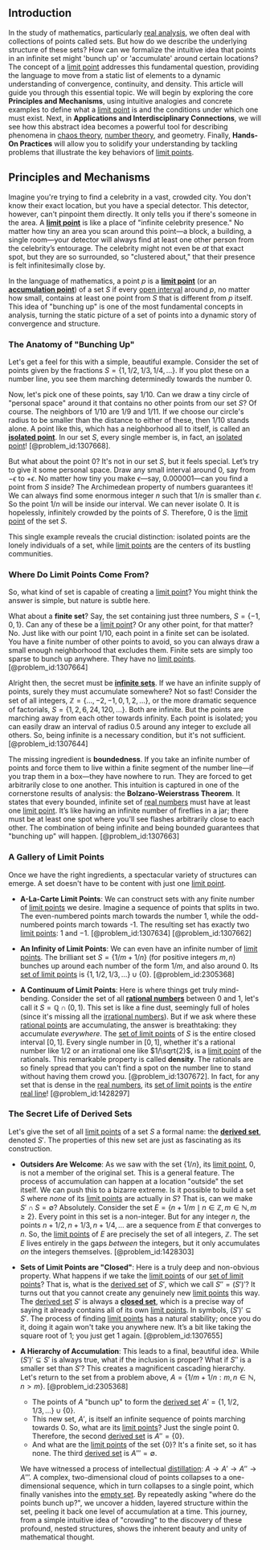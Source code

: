 ## Introduction
In the study of mathematics, particularly [real analysis](@article_id:145425), we often deal with collections of points called sets. But how do we describe the underlying structure of these sets? How can we formalize the intuitive idea that points in an infinite set might 'bunch up' or 'accumulate' around certain locations? The concept of a [limit point](@article_id:135778) addresses this fundamental question, providing the language to move from a static list of elements to a dynamic understanding of convergence, continuity, and density. This article will guide you through this essential topic. We will begin by exploring the core **Principles and Mechanisms**, using intuitive analogies and concrete examples to define what a [limit point](@article_id:135778) is and the conditions under which one must exist. Next, in **Applications and Interdisciplinary Connections**, we will see how this abstract idea becomes a powerful tool for describing phenomena in [chaos theory](@article_id:141520), [number theory](@article_id:138310), and geometry. Finally, **Hands-On Practices** will allow you to solidify your understanding by tackling problems that illustrate the key behaviors of [limit points](@article_id:140414).

## Principles and Mechanisms

Imagine you're trying to find a celebrity in a vast, crowded city. You don't know their exact location, but you have a special detector. This detector, however, can't pinpoint them directly. It only tells you if there's someone in the area. A **[limit point](@article_id:135778)** is like a place of "infinite celebrity presence." No matter how tiny an area you scan around this point—a block, a building, a single room—your detector will always find at least one other person from the celebrity’s entourage. The celebrity might not even be *at* that exact spot, but they are so surrounded, so "clustered about," that their presence is felt infinitesimally close by.

In the language of mathematics, a point $p$ is a **[limit point](@article_id:135778)** (or an **[accumulation point](@article_id:147335)**) of a set $S$ if every [open interval](@article_id:143535) around $p$, no matter how small, contains at least one point from $S$ that is different from $p$ itself. This idea of "bunching up" is one of the most fundamental concepts in analysis, turning the static picture of a set of points into a dynamic story of convergence and structure.

### The Anatomy of "Bunching Up"

Let's get a feel for this with a simple, beautiful example. Consider the set of points given by the fractions $S = \{1, 1/2, 1/3, 1/4, \dots \}$. If you plot these on a number line, you see them marching determinedly towards the number 0.

Now, let's pick one of these points, say $1/10$. Can we draw a tiny circle of "personal space" around it that contains no other points from our set $S$? Of course. The neighbors of $1/10$ are $1/9$ and $1/11$. If we choose our circle's radius to be smaller than the distance to either of these, then $1/10$ stands alone. A point like this, which has a neighborhood all to itself, is called an **[isolated point](@article_id:146201)**. In our set $S$, every single member is, in fact, an [isolated point](@article_id:146201)! [@problem_id:1307668].

But what about the point 0? It's not in our set $S$, but it feels special. Let’s try to give it some personal space. Draw any small interval around 0, say from $-\epsilon$ to $+\epsilon$. No matter how tiny you make $\epsilon$—say, $0.000001$—can you find a point from $S$ inside? The Archimedean property of numbers guarantees it! We can always find some enormous integer $n$ such that $1/n$ is smaller than $\epsilon$. So the point $1/n$ will be inside our interval. We can never isolate 0. It is hopelessly, infinitely crowded by the points of $S$. Therefore, 0 is the [limit point](@article_id:135778) of the set $S$.

This single example reveals the crucial distinction: isolated points are the lonely individuals of a set, while [limit points](@article_id:140414) are the centers of its bustling communities.

### Where Do Limit Points Come From?

So, what kind of set is capable of creating a [limit point](@article_id:135778)? You might think the answer is simple, but nature is subtle here.

What about a **finite set**? Say, the set containing just three numbers, $S = \{-1, 0, 1\}$. Can any of these be a [limit point](@article_id:135778)? Or any other point, for that matter? No. Just like with our point $1/10$, each point in a finite set can be isolated. You have a finite number of other points to avoid, so you can always draw a small enough neighborhood that excludes them. Finite sets are simply too sparse to bunch up anywhere. They have no [limit points](@article_id:140414). [@problem_id:1307664]

Alright then, the secret must be **[infinite sets](@article_id:136669)**. If we have an infinite supply of points, surely they must accumulate somewhere? Not so fast! Consider the set of all integers, $\mathbb{Z} = \{\dots, -2, -1, 0, 1, 2, \dots \}$, or the more dramatic sequence of factorials, $S = \{1, 2, 6, 24, 120, \dots \}$. Both are infinite. But the points are marching away from each other towards infinity. Each point is isolated; you can easily draw an interval of radius $0.5$ around any integer to exclude all others. So, being infinite is a necessary condition, but it's not sufficient. [@problem_id:1307644]

The missing ingredient is **boundedness**. If you take an infinite number of points and force them to live within a finite segment of the number line—if you trap them in a box—they have nowhere to run. They are forced to get arbitrarily close to one another. This intuition is captured in one of the cornerstone results of analysis: the **Bolzano-Weierstrass Theorem**. It states that every bounded, infinite set of [real numbers](@article_id:139939) must have at least one [limit point](@article_id:135778). It’s like having an infinite number of fireflies in a jar; there must be at least one spot where you'll see flashes arbitrarily close to each other. The combination of being infinite and being bounded guarantees that "bunching up" will happen. [@problem_id:1307663]

### A Gallery of Limit Points

Once we have the right ingredients, a spectacular variety of structures can emerge. A set doesn't have to be content with just one [limit point](@article_id:135778).

*   **A-La-Carte Limit Points**: We can construct sets with any finite number of [limit points](@article_id:140414) we desire. Imagine a sequence of points that splits in two. The even-numbered points march towards the number 1, while the odd-numbered points march towards -1. The resulting set has exactly two [limit points](@article_id:140414): $1$ and $-1$. [@problem_id:1307634] [@problem_id:1307662]

*   **An Infinity of Limit Points**: We can even have an infinite number of [limit points](@article_id:140414). The brilliant set $S = \{1/m + 1/n\}$ (for positive integers $m, n$) bunches up around each number of the form $1/m$, and also around 0. Its [set of limit points](@article_id:178020) is $\{1, 1/2, 1/3, \dots\} \cup \{0\}$. [@problem_id:2305368]

*   **A Continuum of Limit Points**: Here is where things get truly mind-bending. Consider the set of all **[rational numbers](@article_id:148338)** between 0 and 1, let's call it $S = \mathbb{Q} \cap (0,1)$. This set is like a fine dust, seemingly full of holes (since it's missing all the [irrational numbers](@article_id:157826)). But if we ask where these [rational points](@article_id:194670) are accumulating, the answer is breathtaking: they accumulate *everywhere*. The [set of limit points](@article_id:178020) of $S$ is the entire closed interval $[0,1]$. Every single number in $[0,1]$, whether it's a rational number like $1/2$ or an irrational one like $1/\sqrt{2}$, is a [limit point](@article_id:135778) of the rationals. This remarkable property is called **density**. The rationals are so finely spread that you can't find a spot on the number line to stand without having them crowd you. [@problem_id:1307672]. In fact, for any set that is dense in the [real numbers](@article_id:139939), its [set of limit points](@article_id:178020) is the *entire* [real line](@article_id:147782)! [@problem_id:1428297]

### The Secret Life of Derived Sets

Let's give the set of all [limit points](@article_id:140414) of a set $S$ a formal name: the **[derived set](@article_id:138288)**, denoted $S'$. The properties of this new set are just as fascinating as its construction.

*   **Outsiders Are Welcome**: As we saw with the set $\{1/n\}$, its [limit point](@article_id:135778), 0, is not a member of the original set. This is a general feature. The process of accumulation can happen at a location "outside" the set itself. We can push this to a bizarre extreme. Is it possible to build a set $S$ where *none* of its [limit points](@article_id:140414) are actually in $S$? That is, can we make $S' \cap S = \emptyset$? Absolutely. Consider the set $E = \{n + 1/m \mid n \in \mathbb{Z}, m \in \mathbb{N}, m \ge 2\}$. Every point in this set is a non-integer. But for any integer $n$, the points $n+1/2, n+1/3, n+1/4, \dots$ are a sequence from $E$ that converges to $n$. So, the [limit points](@article_id:140414) of $E$ are precisely the set of all integers, $\mathbb{Z}$. The set $E$ lives entirely in the gaps *between* the integers, but it only accumulates *on* the integers themselves. [@problem_id:1428303]

*   **Sets of Limit Points are "Closed"**: Here is a truly deep and non-obvious property. What happens if we take the [limit points](@article_id:140414) of our [set of limit points](@article_id:178020)? That is, what is the [derived set](@article_id:138288) of $S'$, which we call $S'' = (S')'$? It turns out that you cannot create any genuinely new [limit points](@article_id:140414) this way. The [derived set](@article_id:138288) $S'$ is always a **[closed set](@article_id:135952)**, which is a precise way of saying it already contains all of its own [limit points](@article_id:140414). In symbols, $(S')' \subseteq S'$. The process of finding [limit points](@article_id:140414) has a natural stability; once you do it, doing it again won't take you anywhere new. It’s a bit like taking the square root of 1; you just get 1 again. [@problem_id:1307655]

*   **A Hierarchy of Accumulation**: This leads to a final, beautiful idea. While $(S')' \subseteq S'$ is always true, what if the inclusion is proper? What if $S''$ is a smaller set than $S'$? This creates a magnificent cascading hierarchy. Let's return to the set from a problem above, $A = \{1/m + 1/n : m, n \in \mathbb{N}, n>m\}$. [@problem_id:2305368]
    *   The points of $A$ "bunch up" to form the [derived set](@article_id:138288) $A' = \{1, 1/2, 1/3, \dots\} \cup \{0\}$.
    *   This new set, $A'$, is itself an infinite sequence of points marching towards 0. So, what are its [limit points](@article_id:140414)? Just the single point 0. Therefore, the second [derived set](@article_id:138288) is $A'' = \{0\}$.
    *   And what are the [limit points](@article_id:140414) of the set $\{0\}$? It's a finite set, so it has none. The third [derived set](@article_id:138288) is $A''' = \emptyset$.

    We have witnessed a process of intellectual [distillation](@article_id:140166): $A \to A' \to A'' \to A'''$. A complex, two-dimensional cloud of points collapses to a one-dimensional sequence, which in turn collapses to a single point, which finally vanishes into the [empty set](@article_id:261452). By repeatedly asking "where do the points bunch up?", we uncover a hidden, layered structure within the set, peeling it back one level of accumulation at a time. This journey, from a simple intuitive idea of "crowding" to the discovery of these profound, nested structures, shows the inherent beauty and unity of mathematical thought.

